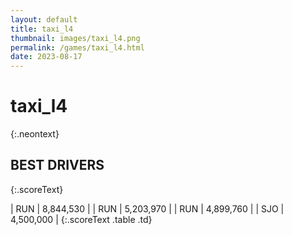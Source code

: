 ```yaml
---
layout: default
title: taxi_l4
thumbnail: images/taxi_l4.png
permalink: /games/taxi_l4.html
date: 2023-08-17
---
```


# taxi_l4 
{:.neontext}

## BEST DRIVERS
{:.scoreText}

| RUN | 8,844,530 | 
| RUN | 5,203,970 | 
| RUN | 4,899,760 | 
| SJO | 4,500,000 | 
{:.scoreText .table .td}
